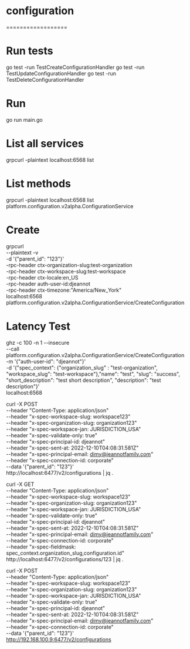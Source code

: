 # configuration

==================


# Run tests
go test -run TestCreateConfigurationHandler
go test -run TestUpdateConfigurationHandler
go test -run TestDeleteConfigurationHandler

# Run
go run main.go

# List all services
grpcurl -plaintext localhost:6568 list

# List methods
grpcurl -plaintext localhost:6568 list platform.configuration.v2alpha.ConfigurationService

# Create
grpcurl \
--plaintext -v \
-d '{"parent_id": "123"}' \
-rpc-header ctx-organization-slug:test-organization \
-rpc-header ctx-workspace-slug:test-workspace \
-rpc-header ctx-locale:en_US \
-rpc-header auth-user-id:djeannot \
-rpc-header ctx-timezone:"America/New_York" \
localhost:6568 platform.configuration.v2alpha.ConfigurationService/CreateConfiguration

# Latency Test
ghz -c 100 -n 1 --insecure \
--call platform.configuration.v2alpha.ConfigurationService/CreateConfiguration \
-m '{"auth-user-id": "djeannot"}' \
-d '{"spec_context": {"organization_slug" : "test-organization", "workspace_slug": "test-workspace"},"name": "test", "slug": "success", "short_description": "test short description", "description": "test description"}' \
localhost:6568

curl -X POST \
--header "Content-Type: application/json" \
--header "x-spec-workspace-slug: workspace123" \
--header "x-spec-organization-slug: organization123" \
--header "x-spec-workspace-jan: JURISDICTION_USA" \
--header "x-spec-validate-only: true" \
--header "x-spec-principal-id: djeannot" \
--header "x-spec-sent-at: 2022-12-10T04:08:31.581Z" \
--header "x-spec-principal-email: dimy@jeannotfamily.com" \
--header "x-spec-connection-id: corporate" \
--data '{"parent_id": "123"}' \
http://localhost:6477/v2/configurations | jq .



curl -X GET \
--header "Content-Type: application/json" \
--header "x-spec-workspace-slug: workspace123" \
--header "x-spec-organization-slug: organization123" \
--header "x-spec-workspace-jan: JURISDICTION_USA" \
--header "x-spec-validate-only: true" \
--header "x-spec-principal-id: djeannot" \
--header "x-spec-sent-at: 2022-12-10T04:08:31.581Z" \
--header "x-spec-principal-email: dimy@jeannotfamily.com" \
--header "x-spec-connection-id: corporate" \
--header "x-spec-fieldmask: spec_context.organization_slug,configuration.id" \
http://localhost:6477/v2/configurations/123 | jq .


curl -X POST \
--header "Content-Type: application/json" \
--header "x-spec-workspace-slug: workspace123" \
--header "x-spec-organization-slug: organization123" \
--header "x-spec-workspace-jan: JURISDICTION_USA" \
--header "x-spec-validate-only: true" \
--header "x-spec-principal-id: djeannot" \
--header "x-spec-sent-at: 2022-12-10T04:08:31.581Z" \
--header "x-spec-principal-email: dimy@jeannotfamily.com" \
--header "x-spec-connection-id: corporate" \
--data '{"parent_id": "123"}' \
http://192.168.100.9:6477/v2/configurations
